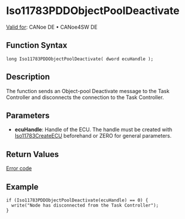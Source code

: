 # Iso11783PDDObjectPoolDeactivate

[Valid for](../../../../Shared/FeatureAvailability.md): CANoe DE • CANoe4SW DE

## Function Syntax

```plaintext
long Iso11783PDDObjectPoolDeactivate( dword ecuHandle );
```

## Description

The function sends an Object-pool Deactivate message to the Task Controller and disconnects the connection to the Task Controller.

## Parameters

- **ecuHandle**: Handle of the ECU. The handle must be created with [Iso11783CreateECU](CAPLfunctionIso11783CreateECU.md) beforehand or ZERO for general parameters.

## Return Values

[Error code](../CAPLfunctionsISONLErrorCodesPDDOnError.md)

## Example

```plaintext
if (Iso11783PDDObjectPoolDeactivate(ecuHandle) == 0) {
  write("Node has disconnected from the Task Controller");
}
```
